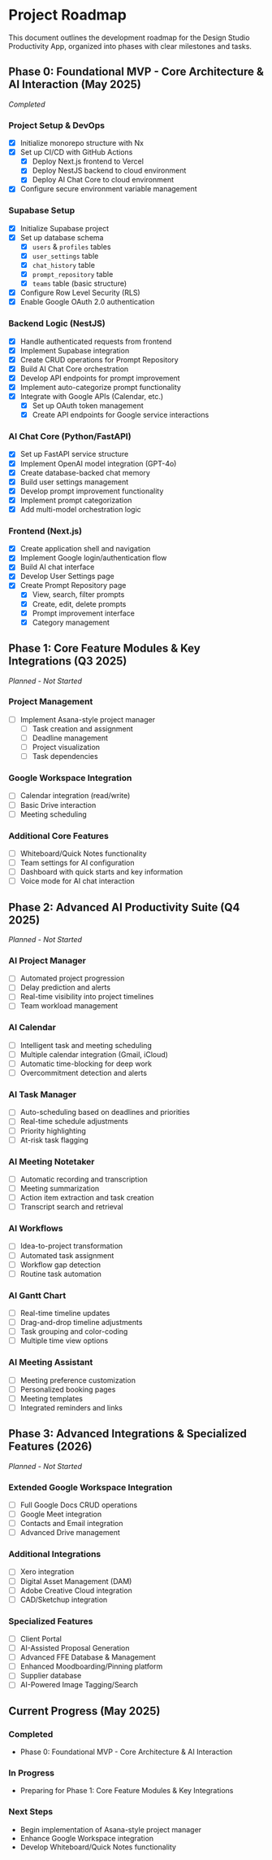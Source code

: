 # Project Roadmap

This document outlines the development roadmap for the Design Studio Productivity App, organized into phases with clear milestones and tasks.

## Phase 0: Foundational MVP - Core Architecture & AI Interaction (May 2025)
*Completed*

### Project Setup & DevOps
- [x] Initialize monorepo structure with Nx
- [x] Set up CI/CD with GitHub Actions
  - [x] Deploy Next.js frontend to Vercel
  - [x] Deploy NestJS backend to cloud environment
  - [x] Deploy AI Chat Core to cloud environment
- [x] Configure secure environment variable management

### Supabase Setup
- [x] Initialize Supabase project
- [x] Set up database schema
  - [x] `users` & `profiles` tables
  - [x] `user_settings` table
  - [x] `chat_history` table
  - [x] `prompt_repository` table
  - [x] `teams` table (basic structure)
- [x] Configure Row Level Security (RLS)
- [x] Enable Google OAuth 2.0 authentication

### Backend Logic (NestJS)
- [x] Handle authenticated requests from frontend
- [x] Implement Supabase integration
- [x] Create CRUD operations for Prompt Repository
- [x] Build AI Chat Core orchestration
- [x] Develop API endpoints for prompt improvement
- [x] Implement auto-categorize prompt functionality
- [x] Integrate with Google APIs (Calendar, etc.)
  - [x] Set up OAuth token management
  - [x] Create API endpoints for Google service interactions

### AI Chat Core (Python/FastAPI)
- [x] Set up FastAPI service structure
- [x] Implement OpenAI model integration (GPT-4o)
- [x] Create database-backed chat memory
- [x] Build user settings management
- [x] Develop prompt improvement functionality
- [x] Implement prompt categorization
- [x] Add multi-model orchestration logic

### Frontend (Next.js)
- [x] Create application shell and navigation
- [x] Implement Google login/authentication flow
- [x] Build AI chat interface
- [x] Develop User Settings page
- [x] Create Prompt Repository page
  - [x] View, search, filter prompts
  - [x] Create, edit, delete prompts
  - [x] Prompt improvement interface
  - [x] Category management

## Phase 1: Core Feature Modules & Key Integrations (Q3 2025)
*Planned - Not Started*

### Project Management
- [ ] Implement Asana-style project manager
  - [ ] Task creation and assignment
  - [ ] Deadline management
  - [ ] Project visualization
  - [ ] Task dependencies

### Google Workspace Integration
- [ ] Calendar integration (read/write)
- [ ] Basic Drive interaction
- [ ] Meeting scheduling

### Additional Core Features
- [ ] Whiteboard/Quick Notes functionality
- [ ] Team settings for AI configuration
- [ ] Dashboard with quick starts and key information
- [ ] Voice mode for AI chat interaction

## Phase 2: Advanced AI Productivity Suite (Q4 2025)
*Planned - Not Started*

### AI Project Manager
- [ ] Automated project progression
- [ ] Delay prediction and alerts
- [ ] Real-time visibility into project timelines
- [ ] Team workload management

### AI Calendar
- [ ] Intelligent task and meeting scheduling
- [ ] Multiple calendar integration (Gmail, iCloud)
- [ ] Automatic time-blocking for deep work
- [ ] Overcommitment detection and alerts

### AI Task Manager
- [ ] Auto-scheduling based on deadlines and priorities
- [ ] Real-time schedule adjustments
- [ ] Priority highlighting
- [ ] At-risk task flagging

### AI Meeting Notetaker
- [ ] Automatic recording and transcription
- [ ] Meeting summarization
- [ ] Action item extraction and task creation
- [ ] Transcript search and retrieval

### AI Workflows
- [ ] Idea-to-project transformation
- [ ] Automated task assignment
- [ ] Workflow gap detection
- [ ] Routine task automation

### AI Gantt Chart
- [ ] Real-time timeline updates
- [ ] Drag-and-drop timeline adjustments
- [ ] Task grouping and color-coding
- [ ] Multiple time view options

### AI Meeting Assistant
- [ ] Meeting preference customization
- [ ] Personalized booking pages
- [ ] Meeting templates
- [ ] Integrated reminders and links

## Phase 3: Advanced Integrations & Specialized Features (2026)
*Planned - Not Started*

### Extended Google Workspace Integration
- [ ] Full Google Docs CRUD operations
- [ ] Google Meet integration
- [ ] Contacts and Email integration
- [ ] Advanced Drive management

### Additional Integrations
- [ ] Xero integration
- [ ] Digital Asset Management (DAM)
- [ ] Adobe Creative Cloud integration
- [ ] CAD/Sketchup integration

### Specialized Features
- [ ] Client Portal
- [ ] AI-Assisted Proposal Generation
- [ ] Advanced FFE Database & Management
- [ ] Enhanced Moodboarding/Pinning platform
- [ ] Supplier database
- [ ] AI-Powered Image Tagging/Search

## Current Progress (May 2025)

### Completed
- Phase 0: Foundational MVP - Core Architecture & AI Interaction

### In Progress
- Preparing for Phase 1: Core Feature Modules & Key Integrations

### Next Steps
- Begin implementation of Asana-style project manager
- Enhance Google Workspace integration
- Develop Whiteboard/Quick Notes functionality
